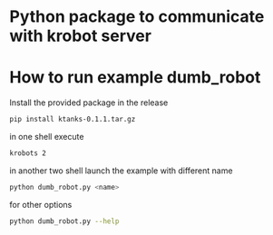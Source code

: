 # Python package to communicate with krobot server

# How to run example dumb_robot

Install the provided package in the release

```bash
pip install ktanks-0.1.1.tar.gz
```

in one shell execute 

```bash
krobots 2
```

in another two shell launch  the example with different name

```bash
python dumb_robot.py <name>
```

for other options 

```bash
python dumb_robot.py --help
``` 